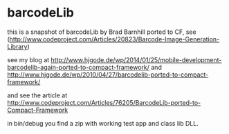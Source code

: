 barcodeLib
==========

this is a snapshot of barcodeLib by Brad Barnhill ported to CF, see  (http://www.codeproject.com/Articles/20823/Barcode-Image-Generation-Library)

see my blog at http://www.hjgode.de/wp/2014/01/25/mobile-development-barcodelib-again-ported-to-compact-framework/
and
http://www.hjgode.de/wp/2010/04/27/barcodelib-ported-to-compact-framework/

and see the article at http://www.codeproject.com/Articles/76205/BarcodeLib-ported-to-Compact-Framework

in bin/debug you find a zip with working test app and class lib DLL.
